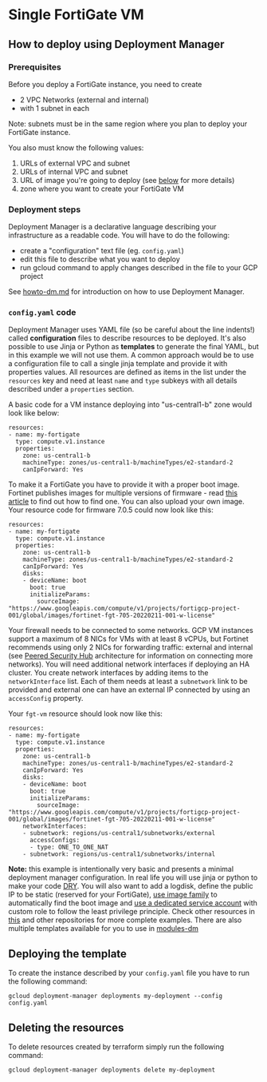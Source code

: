 # Single FortiGate VM
## How to deploy using Deployment Manager

### Prerequisites
Before you deploy a FortiGate instance, you need to create
- 2 VPC Networks (external and internal)
- with 1 subnet in each

Note: subnets must be in the same region where you plan to deploy your FortiGate instance.

You also must know the following values:
1. URLs of external VPC and subnet
1. URLs of internal VPC and subnet
1. URL of image you're going to deploy (see [below](#how-to-find-the-image) for more details)
1. zone where you want to create your FortiGate VM

### Deployment steps

Deployment Manager is a declarative language describing your infrastructure as a readable code. You will have to do the following:
- create a "configuration" text file (eg. `config.yaml`)
- edit this file to describe what you want to deploy
- run gcloud command to apply changes described in the file to your GCP project

See [howto-dm.md](../../howto-dm.md) for introduction on how to use Deployment Manager.

### `config.yaml` code

Deployment Manager uses YAML file (so be careful about the line indents!) called **configuration** files to describe resources to be deployed. It's also possible to use Jinja or Python as **templates** to generate the final YAML, but in this example we will not use them. A common approach would be to use a configuration file to call a single jinja template and provide it with properties values. All resources are defined as items in the list under the `resources` key and need at least `name` and `type` subkeys with all details described under a `properties` section.

A basic code for a VM instance deploying into "us-central1-b" zone would look like below:

```
resources:
- name: my-fortigate
  type: compute.v1.instance
  properties:
    zone: us-central1-b
    machineType: zones/us-central1-b/machineTypes/e2-standard-2
    canIpForward: Yes
```

To make it a FortiGate you have to provide it with a proper boot image. Fortinet publishes images for multiple versions of firmware - read [this article](images.md) to find out how to find one. You can also upload your own image. Your resource code for firmware 7.0.5 could now look like this:

```
resources:
- name: my-fortigate
  type: compute.v1.instance
  properties:
    zone: us-central1-b
    machineType: zones/us-central1-b/machineTypes/e2-standard-2
    canIpForward: Yes
    disks:
    - deviceName: boot
      boot: true
      initializeParams:
        sourceImage: "https://www.googleapis.com/compute/v1/projects/fortigcp-project-001/global/images/fortinet-fgt-705-20220211-001-w-license"

```

Your firewall needs to be connected to some networks. GCP VM instances support a maximum of 8 NICs for VMs with at least 8 vCPUs, but Fortinet recommends using only 2 NICs for forwarding traffic: external and internal (see [Peered Security Hub](../architectures/300-peered-security-hub) architecture for information on connecting more networks). You will need additional network interfaces if deploying an HA cluster. You create network interfaces by adding items to the `networkInterface` list. Each of them needs at least a `subnetwork` link to be provided and external one can have an external IP connected by using an `accessConfig` property.

Your `fgt-vm` resource should look now like this:

```
resources:
- name: my-fortigate
  type: compute.v1.instance
  properties:
    zone: us-central1-b
    machineType: zones/us-central1-b/machineTypes/e2-standard-2
    canIpForward: Yes
    disks:
    - deviceName: boot
      boot: true
      initializeParams:
        sourceImage: "https://www.googleapis.com/compute/v1/projects/fortigcp-project-001/global/images/fortinet-fgt-705-20220211-001-w-license"
    networkInterfaces:
    - subnetwork: regions/us-central1/subnetworks/external
      accessConfigs:
      - type: ONE_TO_ONE_NAT
    - subnetwork: regions/us-central1/subnetworks/internal
```


**Note:** this example is intentionally very basic and presents a minimal deployment manager configuration. In real life you will use jinja or python to make your code [DRY](https://en.wikipedia.org/wiki/Don%27t_repeat_yourself). You will also want to add a logdisk, define the public IP to be static (reserved for your FortiGate), [use image family](images.md#using-image-family-with-deployment-manager) to automatically find the boot image and [use a dedicated service account](sdn_priviletes.md#deployment-manager) with custom role to follow the least privilege principle. Check other resources in [this](../architectures) and other repositories for more complete examples. There are also multiple templates available for you to use in [modules-dm](../modules-dm)

## Deploying the template

To create the instance described by your `config.yaml` file you have to run the following command:

`gcloud deployment-manager deployments my-deployment --config config.yaml`

## Deleting the resources

To delete resources created by terraform simply run the following command:

`gcloud deployment-manager deployments delete my-deployment`

